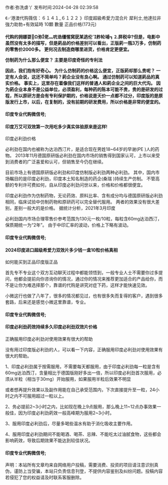 <p>作者:弥洗虐丫 发布时间:2024-04-28 02:39:58</p>
<p>《✅港澳代购薇信：６１４１_６１２２ 》印度超級希愛力混合片 犀利士,他達拉非 強力助勃+有效延時 10顆 數量 正品价格(173元) </p>
									<h4>代购的拥娜耍Ω弥佬灬吭诰缰惺窝莸某逃伦舴轮埔┓⒉屏税伞?但是，电影中虽然没有太多的描写，但是葯品的价格差别可以看出，正版葯一瓶3万多，仿制药的零售价2000多。 更何况去制造商哪里进货，价格肯定更便宜。</p><p> 仿制药为什么那么便宜？ 主要是印度奇怪的专利法</p><p> 因此，我们抱有好奇心。 为什么仿制药的价格这么便宜，正版葯却那么贵呢？ 一定有人会说，这还不简单吗？葯企业没有良心啊。 通过仿制药可以知道葯品的真实价格。 事实上，这里存在着像我们这样的普通人和葯企业之间的巨大代沟。 因为葯企业本身不是公益单位，必须盈利，每种药的陈本可能不贵，贵的是研发的过程，所以原研方是会有专利保护期的，价格说是天价一点都不过分，印度版的是原版发行上市，以后，在复制的，没有前期的研发费用，所以价格是非常的便宜的。</p><p></p><h4>	印度专业代购微信号;</h4><p></p><h4>印度万艾可双效第一次用吃多少真实体验原来是这样!</h4><p>印度必利劲价格</p><p>必利劲在国内也被称为达泊西汀片，是适合现在男姓18~64岁的早谢(PE )人的药物。 2013年11月德国原研版必利劲在国内市场的销售得到国家认可，上市以来受到消费者的广泛喜爱和认可，但销售至今仍在继续。</p><p>目前市场上有德国原研版必利劲和印度仿制版必利劲两种必利劲。 其中，国内市场瞩目的是印度必利劲，印度本土知名制造的药企(桑瑞 )持续生产仿制。 不管高额的专利许可费如何，自从印度必利劲问世以来，价格和价格都很便宜。</p><p>印度必利劲作为仿制药物，无论药效、原料比率、含有成分均与德国原研版必利劲相同，临床试验中仿制药物和原研药可以完全替代服用。 两者的效果没有很大差别，差别一般大的是价格。 据统计分析，2021年3月印度</p><p>必利劲国内市场合理零售价参考范围为130元一枚/10粒，每粒含60mg达泊西汀，保质期统一为“2年”。 由于中印汇率的波动，价格上下略有波动。</p><p></p><h4>	印度专业代购微信号;</h4><p></p><h4>2024印度进口超级希爱力双效片多少钱一盒10粒价格真相</h4><p>如何能买到正品印度版正品</p><p>   首先专不专业这个双方互动聊天过程中都能领悟到，一般专业人士不需要你过多提问，他都会提前向你咨询你的情况，通过你的情况来推荐更加适合的产品给你，而不是让你为难选择那个，靠谱的代购是讲究对症下药，这样才能快速见效。</p><p>  小微这行也做了八年了，很多的情况都见过，也有很多失而复得的客户，遇到很多套路，后来还是感觉小微这里靠谱，专业。</p><p></p><h4>	印度专业代购微信号;</h4><p></p><h4>印度必利劲药效持续多久印度必利劲双效片价格</h4><p>正确服用印度必利劲对使用效果有很大的帮助</p><p>没有用过印度版必利劲的人，可以看一下内容，正确服用印度必利劲对使用效果有很大的帮助。</p><p>1、印度必利劲属于按需服用，不需要每天都服用，由于印度必利劲每一粒是含有60mg达泊西汀，含量相比于德国版刚好多出一倍，所以印度必利劲首次服用，必须从半粒（相当于30mg）开始服用，如果服用半粒后效果不明显</p><p>或者想再提升效果以及副作用能在自己承受范围内，下次直接提升至一粒，24小时之内不可服用超过一粒以上。</p><p>2、务必提前2~3小时之内，比如现在晚上9点服用，那么晚上11~12点办事效果一般佳，因为印度必利劲葯效一般高峰期为服用2~3小时。</p><p>3、服用印度必利劲后，尽量多喝些温水有助于消化吸收主要作用。</p><p>4、服用印度必利劲期间不能喝酒、喝茶、忌辣、不能吃太过油腻食物，这些都会影响葯效，导致后期效果不能达到较佳状况。</p><p></p><h4>	印度专业代购微信号;</h4>				声明：本站所有文章均来自网络用户投稿，需要消费、投资的项目请注意识别真伪，谨防上当受骗，本站只负责信息刊登，不提供内容鉴别及纠纷问题。投稿内容若侵犯了您的权益请及时联系客服删除。				
